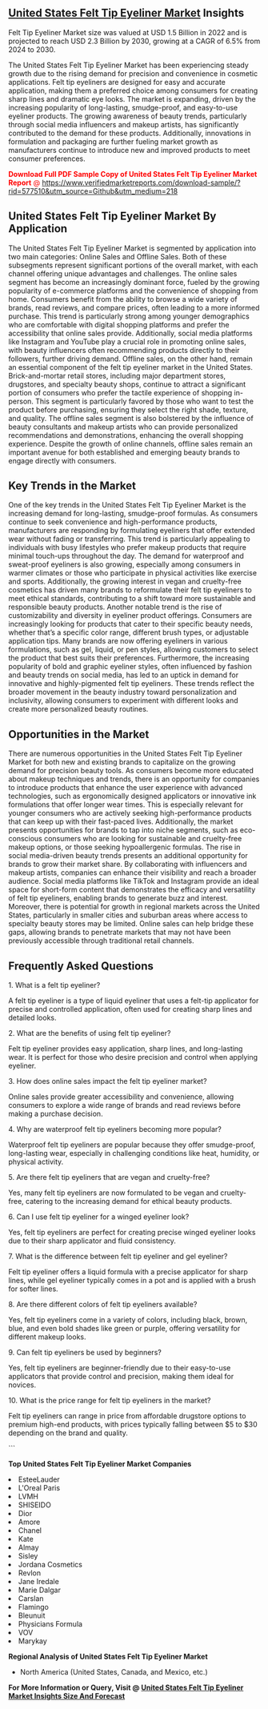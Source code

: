 <h2><a href="https://www.verifiedmarketreports.com/download-sample/?rid=577510&amp;utm_source=Github&amp;utm_medium=218" target="_blank">United States Felt Tip Eyeliner Market</a> Insights</h2><p>Felt Tip Eyeliner Market size was valued at USD 1.5 Billion in 2022 and is projected to reach USD 2.3 Billion by 2030, growing at a CAGR of 6.5% from 2024 to 2030.</p><p> <p>The United States Felt Tip Eyeliner Market has been experiencing steady growth due to the rising demand for precision and convenience in cosmetic applications. Felt tip eyeliners are designed for easy and accurate application, making them a preferred choice among consumers for creating sharp lines and dramatic eye looks. The market is expanding, driven by the increasing popularity of long-lasting, smudge-proof, and easy-to-use eyeliner products. The growing awareness of beauty trends, particularly through social media influencers and makeup artists, has significantly contributed to the demand for these products. Additionally, innovations in formulation and packaging are further fueling market growth as manufacturers continue to introduce new and improved products to meet consumer preferences. <p><span class=""><span style="color: #ff0000;"><strong>Download Full PDF Sample Copy of United States Felt Tip Eyeliner Market Report</strong> @ </span><a href="https://www.verifiedmarketreports.com/download-sample/?rid=577510&amp;utm_source=Github&amp;utm_medium=218" target="_blank">https://www.verifiedmarketreports.com/download-sample/?rid=577510&amp;utm_source=Github&amp;utm_medium=218</a></span></p></p> <h2>United States Felt Tip Eyeliner Market By Application</h2> <p>The United States Felt Tip Eyeliner Market is segmented by application into two main categories: Online Sales and Offline Sales. Both of these subsegments represent significant portions of the overall market, with each channel offering unique advantages and challenges. The online sales segment has become an increasingly dominant force, fueled by the growing popularity of e-commerce platforms and the convenience of shopping from home. Consumers benefit from the ability to browse a wide variety of brands, read reviews, and compare prices, often leading to a more informed purchase. This trend is particularly strong among younger demographics who are comfortable with digital shopping platforms and prefer the accessibility that online sales provide. Additionally, social media platforms like Instagram and YouTube play a crucial role in promoting online sales, with beauty influencers often recommending products directly to their followers, further driving demand. Offline sales, on the other hand, remain an essential component of the felt tip eyeliner market in the United States. Brick-and-mortar retail stores, including major department stores, drugstores, and specialty beauty shops, continue to attract a significant portion of consumers who prefer the tactile experience of shopping in-person. This segment is particularly favored by those who want to test the product before purchasing, ensuring they select the right shade, texture, and quality. The offline sales segment is also bolstered by the influence of beauty consultants and makeup artists who can provide personalized recommendations and demonstrations, enhancing the overall shopping experience. Despite the growth of online channels, offline sales remain an important avenue for both established and emerging beauty brands to engage directly with consumers. <h2>Key Trends in the Market</h2> <p>One of the key trends in the United States Felt Tip Eyeliner Market is the increasing demand for long-lasting, smudge-proof formulas. As consumers continue to seek convenience and high-performance products, manufacturers are responding by formulating eyeliners that offer extended wear without fading or transferring. This trend is particularly appealing to individuals with busy lifestyles who prefer makeup products that require minimal touch-ups throughout the day. The demand for waterproof and sweat-proof eyeliners is also growing, especially among consumers in warmer climates or those who participate in physical activities like exercise and sports. Additionally, the growing interest in vegan and cruelty-free cosmetics has driven many brands to reformulate their felt tip eyeliners to meet ethical standards, contributing to a shift toward more sustainable and responsible beauty products. Another notable trend is the rise of customizability and diversity in eyeliner product offerings. Consumers are increasingly looking for products that cater to their specific beauty needs, whether that’s a specific color range, different brush types, or adjustable application tips. Many brands are now offering eyeliners in various formulations, such as gel, liquid, or pen styles, allowing customers to select the product that best suits their preferences. Furthermore, the increasing popularity of bold and graphic eyeliner styles, often influenced by fashion and beauty trends on social media, has led to an uptick in demand for innovative and highly-pigmented felt tip eyeliners. These trends reflect the broader movement in the beauty industry toward personalization and inclusivity, allowing consumers to experiment with different looks and create more personalized beauty routines. <h2>Opportunities in the Market</h2> <p>There are numerous opportunities in the United States Felt Tip Eyeliner Market for both new and existing brands to capitalize on the growing demand for precision beauty tools. As consumers become more educated about makeup techniques and trends, there is an opportunity for companies to introduce products that enhance the user experience with advanced technologies, such as ergonomically designed applicators or innovative ink formulations that offer longer wear times. This is especially relevant for younger consumers who are actively seeking high-performance products that can keep up with their fast-paced lives. Additionally, the market presents opportunities for brands to tap into niche segments, such as eco-conscious consumers who are looking for sustainable and cruelty-free makeup options, or those seeking hypoallergenic formulas. The rise in social media-driven beauty trends presents an additional opportunity for brands to grow their market share. By collaborating with influencers and makeup artists, companies can enhance their visibility and reach a broader audience. Social media platforms like TikTok and Instagram provide an ideal space for short-form content that demonstrates the efficacy and versatility of felt tip eyeliners, enabling brands to generate buzz and interest. Moreover, there is potential for growth in regional markets across the United States, particularly in smaller cities and suburban areas where access to specialty beauty stores may be limited. Online sales can help bridge these gaps, allowing brands to penetrate markets that may not have been previously accessible through traditional retail channels. <h2>Frequently Asked Questions</h2> <p>1. What is a felt tip eyeliner?</p> <p>A felt tip eyeliner is a type of liquid eyeliner that uses a felt-tip applicator for precise and controlled application, often used for creating sharp lines and detailed looks.</p> <p>2. What are the benefits of using felt tip eyeliner?</p> <p>Felt tip eyeliner provides easy application, sharp lines, and long-lasting wear. It is perfect for those who desire precision and control when applying eyeliner.</p> <p>3. How does online sales impact the felt tip eyeliner market?</p> <p>Online sales provide greater accessibility and convenience, allowing consumers to explore a wide range of brands and read reviews before making a purchase decision.</p> <p>4. Why are waterproof felt tip eyeliners becoming more popular?</p> <p>Waterproof felt tip eyeliners are popular because they offer smudge-proof, long-lasting wear, especially in challenging conditions like heat, humidity, or physical activity.</p> <p>5. Are there felt tip eyeliners that are vegan and cruelty-free?</p> <p>Yes, many felt tip eyeliners are now formulated to be vegan and cruelty-free, catering to the increasing demand for ethical beauty products.</p> <p>6. Can I use felt tip eyeliner for a winged eyeliner look?</p> <p>Yes, felt tip eyeliners are perfect for creating precise winged eyeliner looks due to their sharp applicator and fluid consistency.</p> <p>7. What is the difference between felt tip eyeliner and gel eyeliner?</p> <p>Felt tip eyeliner offers a liquid formula with a precise applicator for sharp lines, while gel eyeliner typically comes in a pot and is applied with a brush for softer lines.</p> <p>8. Are there different colors of felt tip eyeliners available?</p> <p>Yes, felt tip eyeliners come in a variety of colors, including black, brown, blue, and even bold shades like green or purple, offering versatility for different makeup looks.</p> <p>9. Can felt tip eyeliners be used by beginners?</p> <p>Yes, felt tip eyeliners are beginner-friendly due to their easy-to-use applicators that provide control and precision, making them ideal for novices.</p> <p>10. What is the price range for felt tip eyeliners in the market?</p> <p>Felt tip eyeliners can range in price from affordable drugstore options to premium high-end products, with prices typically falling between $5 to $30 depending on the brand and quality.</p> ```</p><p><strong>Top United States Felt Tip Eyeliner Market Companies</strong></p><div data-test-id=""><p><li>EsteeLauder</li><li> L'Oreal Paris</li><li> LVMH</li><li> SHISEIDO</li><li> Dior</li><li> Amore</li><li> Chanel</li><li> Kate</li><li> Almay</li><li> Sisley</li><li> Jordana Cosmetics</li><li> Revlon</li><li> Jane Iredale</li><li> Marie Dalgar</li><li> Carslan</li><li> Flamingo</li><li> Bleunuit</li><li> Physicians Formula</li><li> VOV</li><li> Marykay</li></p><div><strong>Regional Analysis of&nbsp;United States Felt Tip Eyeliner Market</strong></div><ul><li dir="ltr"><p dir="ltr">North America&nbsp;(United States, Canada, and Mexico, etc.)</p></li></ul><p><strong>For More Information or Query, Visit @&nbsp;</strong><strong><a href="https://www.verifiedmarketreports.com/product/felt-tip-eyeliner-market/?utm_source=Github&amp;utm_medium=218" target="_blank">United States Felt Tip Eyeliner Market Insights Size And Forecast</a></strong></p></div>
